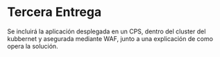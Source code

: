 # Tercera Entrega

Se incluirá la aplicación desplegada en un CPS, dentro del cluster del kubbernet y asegurada mediante WAF, junto a una explicación de como opera la solución.
